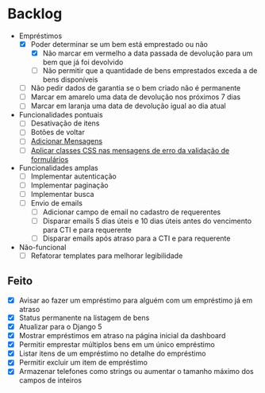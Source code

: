 # Backlog

- Empréstimos
  - [x] Poder determinar se um bem está emprestado ou não
      - [x] Não marcar em vermelho a data passada de devolução para um bem que já foi devolvido
      - [ ] Não permitir que a quantidade de bens emprestados exceda a de bens disponíveis
  - [ ] Não pedir dados de garantia se o bem criado não é permanente
  - [ ] Marcar em amarelo uma data de devolução nos próximos 7 dias
  - [ ] Marcar em laranja uma data de devolução igual ao dia atual

- Funcionalidades pontuais
  - [ ] Desativação de itens
  - [ ] Botões de voltar
  - [ ] [Adicionar Mensagens](https://docs.djangoproject.com/en/4.2/ref/contrib/messages)
  - [ ] [Aplicar classes CSS nas mensagens de erro da validação de formulários](https://getbootstrap.com/docs/5.3/forms/validation)

- Funcionalidades amplas
  - [ ] Implementar autenticação
  - [ ] Implementar paginação
  - [ ] Implementar busca
  - [ ] Envio de emails
    - [ ] Adicionar campo de email no cadastro de requerentes
    - [ ] Disparar emails 5 dias úteis e 10 dias úteis antes do vencimento para CTI e para requerente
    - [ ] Disparar emails após atraso para a CTI e para requerente

- Não-funcional
  - [ ] Refatorar templates para melhorar legibilidade

## Feito
- [x] Avisar ao fazer um empréstimo para alguém com um empréstimo já em atraso
- [x] Status permanente na listagem de bens
- [x] Atualizar para o Django 5
- [x] Mostrar empréstimos em atraso na página inicial da dashboard
- [x] Permitir emprestar múltiplos bens em um único empréstimo
- [x] Listar itens de um empréstimo no detalhe do empréstimo
- [x] Permitir excluir um item de empréstimo
- [x] Armazenar telefones como strings ou aumentar o tamanho máximo dos campos de inteiros
